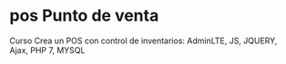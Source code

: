 # pos Punto de venta
Curso Crea un POS con control de inventarios: AdminLTE, JS, JQUERY, Ajax, PHP 7, MYSQL
